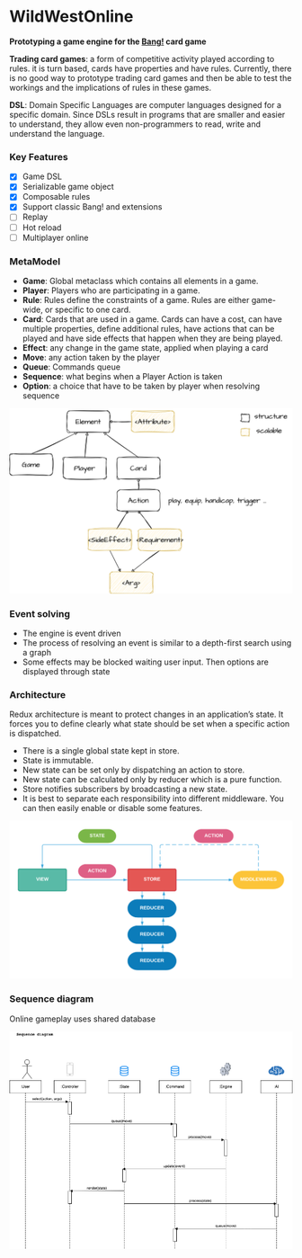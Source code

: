 # WildWestOnline

**Prototyping a game engine for the [Bang!](<https://en.wikipedia.org/wiki/Bang!_(card_game)>) card game**

**Trading card games**: a form of competitive activity played according to rules. it is turn based, cards have properties and have rules.
Currently, there is no good way to prototype trading card games and then be able to test the workings and the implications of rules in these games. 

**DSL**: Domain Specific Languages are computer languages designed for a specific domain. 
Since DSLs result in programs that are smaller and easier to understand, they allow even non-programmers to read, write and understand the language.

### Key Features

- [x] Game DSL
- [x] Serializable game object
- [x] Composable rules
- [x] Support classic Bang! and extensions
- [ ] Replay
- [ ] Hot reload
- [ ] Multiplayer online

### MetaModel

- **Game**: Global metaclass which contains all elements in a game.
- **Player**: Players who are participating in a game.
- **Rule**: Rules define the constraints of a game. Rules are either game-wide, or specific to one card.
- **Card**: Cards that are used in a game. Cards can have a cost, can have multiple properties, define additional rules, have actions that can be played and have side effects that happen when they are being played.
- **Effect**: any change in the game state, applied when playing a card
- **Move**: any action taken by the player
- **Queue**: Commands queue
- **Sequence**: what begins when a Player Action is taken
- **Option**: a choice that have to be taken by player when resolving sequence

![](Docs/architecture.png)

### Event solving

- The engine is event driven
- The process of resolving an event is similar to a depth-first search using a graph 
- Some effects may be blocked waiting user input. Then options are displayed through state


### Architecture

Redux architecture is meant to protect changes in an application’s state. It forces you to define clearly what state should be set when a specific action is dispatched.

- There is a single global state kept in store.
- State is immutable.
- New state can be set only by dispatching an action to store.
- New state can be calculated only by reducer which is a pure function.
- Store notifies subscribers by broadcasting a new state.
- It is best to separate each responsibility into different middleware. You can then easily enable or disable some features.

![](Docs/redux.png)

### Sequence diagram

Online gameplay uses shared database

![](Docs/sequence.png)

